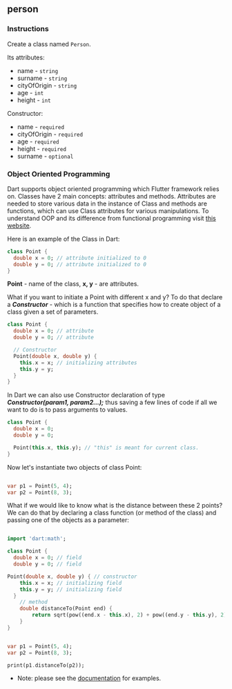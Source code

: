 ## person

### Instructions

Create a class named `Person`.

Its attributes:

- name - `string`
- surname - `string`
- cityOfOrigin - `string`
- age - `int`
- height - `int`

Constructor:

- name - `required`
- cityOfOrigin - `required`
- age - `required`
- height - `required`
- surname - `optional`

### Object Oriented Programming

Dart supports object oriented programming which Flutter framework relies on. Classes have 2 main concepts: attributes and methods. Attributes are needed to store various data in the instance of Class and methods are functions, which can use Class attributes for various manipulations. To understand OOP and its difference from functional programming visit [this website](https://www.freecodecamp.org/news/object-oriented-programming-concepts-21bb035f7260/).

Here is an example of the Class in Dart:

```dart
class Point {
  double x = 0; // attribute initialized to 0
  double y = 0; // attribute initialized to 0
}
```

**Point** - name of the class, **x, y** - are attributes.

What if you want to initiate a Point with different x and y? To do that declare a **_Constructor_** - which is a function that specifies how to create object of a class given a set of parameters.

```dart
class Point {
  double x = 0; // attribute
  double y = 0; // attribute

  // Constructor
  Point(double x, double y) {
    this.x = x; // initializing attributes
    this.y = y;
  }
}
```

In Dart we can also use Constructor declaration of type **_Constructor(param1, param2...);_** thus saving a few lines of code if all we want to do is to pass arguments to values.

```dart
class Point {
  double x = 0;
  double y = 0;

  Point(this.x, this.y); // "this" is meant for current class.
}
```

Now let's instantiate two objects of class Point:

```dart

var p1 = Point(5, 4);
var p2 = Point(8, 3);
```

What if we would like to know what is the distance between these 2 points? We can do that by declaring a class function (or method of the class) and passing one of the objects as a parameter:

```dart

import 'dart:math';

class Point {
  double x = 0; // field
  double y = 0; // field

Point(double x, double y) { // constructor
    this.x = x; // initializing field
    this.y = y; // initializing field
  }
	// method
	double distanceTo(Point end) {
		return sqrt(pow((end.x - this.x), 2) + pow((end.y - this.y), 2));
	}
}
```

```dart

var p1 = Point(5, 4);
var p2 = Point(8, 3);

print(p1.distanceTo(p2));
```

- Note: please see the [documentation](https://dart.dev/guides/language/language-tour#classes) for examples.
